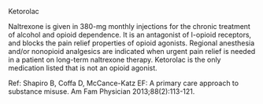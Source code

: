 Ketorolac

Naltrexone is given in 380-mg monthly injections for the chronic treatment of alcohol and opioid dependence. It is an antagonist of I-opioid receptors, and blocks the pain relief properties of opioid agonists. Regional anesthesia and/or nonopioid analgesics are indicated when urgent pain relief is needed in a patient on long-term naltrexone therapy. Ketorolac is the only medication listed that is not an opioid agonist.

Ref: Shapiro B, Coffa D, McCance-Katz EF: A primary care approach to substance misuse. Am Fam Physician 2013;88(2):113-121.